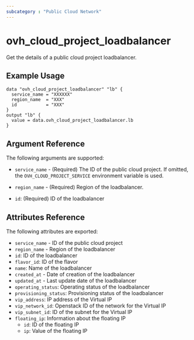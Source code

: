 ```yaml
---
subcategory : "Public Cloud Network"
---
```


# ovh_cloud_project_loadbalancer

Get the details of a public cloud project loadbalancer.

## Example Usage

```hcl
data "ovh_cloud_project_loadbalancer" "lb" {
  service_name = "XXXXXX"
  region_name  = "XXX"
  id           = "XXX"
}
output "lb" {
  value = data.ovh_cloud_project_loadbalancer.lb
}
```

## Argument Reference

The following arguments are supported:

- `service_name` - (Required) The ID of the public cloud project. If omitted,
  the `OVH_CLOUD_PROJECT_SERVICE` environment variable is used.

- `region_name` - (Required) Region of the loadbalancer.

- `id`:  (Required) ID of the loadbalancer

## Attributes Reference

The following attributes are exported:

- `service_name` - ID of the public cloud project
- `region_name` - Region of the loadbalancer
- `id`:  ID of the loadbalancer
- `flavor_id`:  ID of the flavor
- `name`:  Name of the loadbalancer
- `created_at` - Date of creation of the loadbalancer
- `updated_at` - Last update date of the loadbalancer
- `operating_status`:  Operating status of the loadbalancer
- `provisioning_status`:   Provisioning status of the loadbalancer
- `vip_address`:  IP address of the Virtual IP
- `vip_network_id`:  Openstack ID of the network for the Virtual IP
- `vip_subnet_id`:   ID of the subnet for the Virtual IP
- `floating_ip`: Information about the floating IP
  - `id`: ID of the floating IP
  - `ip`: Value of the floating IP